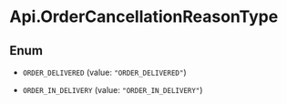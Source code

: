 # Api.OrderCancellationReasonType

## Enum


* `ORDER_DELIVERED` (value: `"ORDER_DELIVERED"`)

* `ORDER_IN_DELIVERY` (value: `"ORDER_IN_DELIVERY"`)


